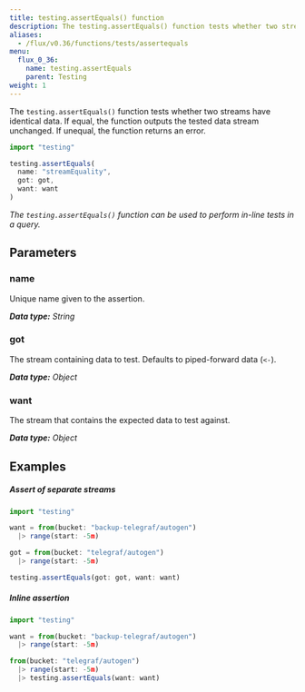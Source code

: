 ```yaml
---
title: testing.assertEquals() function
description: The testing.assertEquals() function tests whether two streams have identical data.
aliases:
  - /flux/v0.36/functions/tests/assertequals
menu:
  flux_0_36:
    name: testing.assertEquals
    parent: Testing
weight: 1
---
```


The `testing.assertEquals()` function tests whether two streams have identical data.
If equal, the function outputs the tested data stream unchanged.
If unequal, the function returns an error.

```js
import "testing"

testing.assertEquals(
  name: "streamEquality",
  got: got,
  want: want
)
```

_The `testing.assertEquals()` function can be used to perform in-line tests in a query._

## Parameters

### name
Unique name given to the assertion.

_**Data type:** String_

### got
The stream containing data to test.
Defaults to piped-forward data (`<-`).

_**Data type:** Object_

### want
The stream that contains the expected data to test against.

_**Data type:** Object_


## Examples

##### Assert of separate streams
```js
import "testing"

want = from(bucket: "backup-telegraf/autogen")
  |> range(start: -5m)

got = from(bucket: "telegraf/autogen")
  |> range(start: -5m)

testing.assertEquals(got: got, want: want)
```

##### Inline assertion
```js
import "testing"

want = from(bucket: "backup-telegraf/autogen")
  |> range(start: -5m)

from(bucket: "telegraf/autogen")
  |> range(start: -5m)
  |> testing.assertEquals(want: want)
```
